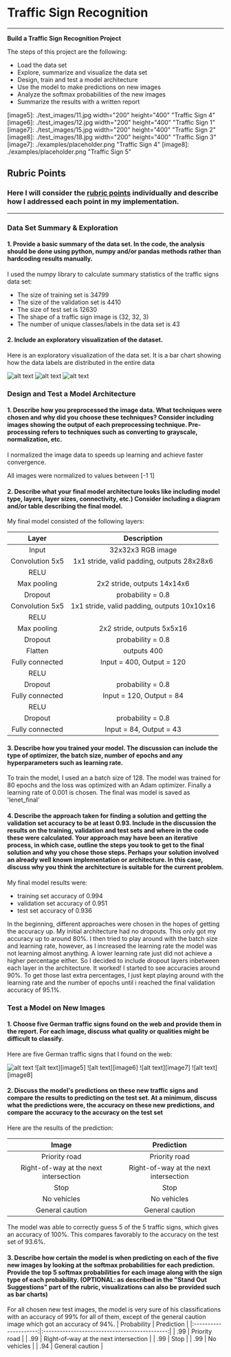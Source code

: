 # **Traffic Sign Recognition** 

---

**Build a Traffic Sign Recognition Project**

The steps of this project are the following:
* Load the data set
* Explore, summarize and visualize the data set
* Design, train and test a model architecture
* Use the model to make predictions on new images
* Analyze the softmax probabilities of the new images
* Summarize the results with a written report


[//]: # (Image References)

[image1]: ./relevant_images/training_distribution.png "Training Visualization"
[image2]: ./relevant_images/validation_distribution.png "Validation Visualization"
[image3]: ./relevant_images/testing_distribution.png "Testing Visualization"
[image4]: <img src="./test_images/14.jpg" width="40%">
[image5]: ./test_images/11.jpg width="200" height="400" "Traffic Sign 4"
[image6]: ./test_images/12.jpg width="200" height="400" "Traffic Sign 1"
[image7]: ./test_images/15.jpg width="200" height="400" "Traffic Sign 2"
[image8]: ./test_images/18.jpg width="200" height="400" "Traffic Sign 3"
[image7]: ./examples/placeholder.png "Traffic Sign 4"
[image8]: ./examples/placeholder.png "Traffic Sign 5"

## Rubric Points
### Here I will consider the [rubric points](https://review.udacity.com/#!/rubrics/481/view) individually and describe how I addressed each point in my implementation.  

---

### Data Set Summary & Exploration

#### 1. Provide a basic summary of the data set. In the code, the analysis should be done using python, numpy and/or pandas methods rather than hardcoding results manually.

I used the numpy library to calculate summary statistics of the traffic
signs data set:

* The size of training set is 34799
* The size of the validation set is 4410 
* The size of test set is 12630
* The shape of a traffic sign image is (32, 32, 3)
* The number of unique classes/labels in the data set is 43

#### 2. Include an exploratory visualization of the dataset.

Here is an exploratory visualization of the data set. It is a bar chart showing how the data labels are distributed in the entire data

![alt text][image1] ![alt text][image2] ![alt text][image3]

### Design and Test a Model Architecture

#### 1. Describe how you preprocessed the image data. What techniques were chosen and why did you choose these techniques? Consider including images showing the output of each preprocessing technique. Pre-processing refers to techniques such as converting to grayscale, normalization, etc.


I normalized the image data to speeds up learning and achieve faster convergence.

All images were normalized to values between [-1 1]


#### 2. Describe what your final model architecture looks like including model type, layers, layer sizes, connectivity, etc.) Consider including a diagram and/or table describing the final model.

My final model consisted of the following layers:

| Layer         		|     Description	        					| 
|:---------------------:|:---------------------------------------------:| 
| Input         		| 32x32x3 RGB image   							| 
| Convolution 5x5     	| 1x1 stride, valid padding, outputs 28x28x6 	|
| RELU					|												|
| Max pooling	      	| 2x2 stride,  outputs 14x14x6 				|
| Dropout					|		probability = 0.8										|
| Convolution 5x5     	| 1x1 stride, valid padding, outputs 10x10x16 	|
| RELU					|												|
| Max pooling	      	| 2x2 stride,  outputs 5x5x16 				|
| Dropout					|		probability = 0.8										|
| Flatten     	| outputs 400 	|
| Fully connected		| Input = 400, Output = 120       						|
| RELU					|												|
| Dropout					|		probability = 0.8										|
| Fully connected		| Input = 120, Output = 84       						|
| RELU					|												|
| Dropout					|		probability = 0.8										|
| Fully connected		| Input = 84, Output = 43       						|


#### 3. Describe how you trained your model. The discussion can include the type of optimizer, the batch size, number of epochs and any hyperparameters such as learning rate.

To train the model, I used an a batch size of 128. The model was trained for 80 epochs and the loss was optimized with an Adam optimizer. Finally a learning rate of 0.001 is chosen. The final was model is saved as 'lenet_final'

#### 4. Describe the approach taken for finding a solution and getting the validation set accuracy to be at least 0.93. Include in the discussion the results on the training, validation and test sets and where in the code these were calculated. Your approach may have been an iterative process, in which case, outline the steps you took to get to the final solution and why you chose those steps. Perhaps your solution involved an already well known implementation or architecture. In this case, discuss why you think the architecture is suitable for the current problem.

My final model results were:
* training set accuracy of 0.994
* validation set accuracy of 0.951 
* test set accuracy of 0.936

In the beginning, different approaches were chosen in the hopes of getting the accuracy up. My initial architecture had no dropouts. This only got my accuracy up to around 80%. I then tried to play around with the batch size and learning rate, however, as I increased the learning rate the model was not learning almost anything. A lower learning rate just did not achieve a higher percentage either. So I decided to include dropout layers inbetween each layer in the architecture. It worked! I started to see accuracies around 90%. To get those last extra percentages, I just kept playing around with the learning rate and the number of epochs until i reached the final validation accuracy of 95.1%. 

### Test a Model on New Images

#### 1. Choose five German traffic signs found on the web and provide them in the report. For each image, discuss what quality or qualities might be difficult to classify.

Here are five German traffic signs that I found on the web:

![alt text][image4] ![alt text][image5] ![alt text][image6] 
![alt text][image7] ![alt text][image8]


#### 2. Discuss the model's predictions on these new traffic signs and compare the results to predicting on the test set. At a minimum, discuss what the predictions were, the accuracy on these new predictions, and compare the accuracy to the accuracy on the test set 

Here are the results of the prediction:

| Image			        |     Prediction	        					| 
|:---------------------:|:---------------------------------------------:| 
| Priority road      		| Priority road   									| 
| Right-of-way at the next intersection     			| Right-of-way at the next intersection										|
| Stop					| Stop											|
| No vehicles	      		| No vehicles				 				|
| General caution			| General caution      							|


The model was able to correctly guess 5 of the 5 traffic signs, which gives an accuracy of 100%. This compares favorably to the accuracy on the test set of 93.6%.

#### 3. Describe how certain the model is when predicting on each of the five new images by looking at the softmax probabilities for each prediction. Provide the top 5 softmax probabilities for each image along with the sign type of each probability. (OPTIONAL: as described in the "Stand Out Suggestions" part of the rubric, visualizations can also be provided such as bar charts)

For all chosen new test images, the model is very sure of his classifications with an accuracy of 99% for all of them, except of the general caution image which got an accuracy of 94%.
| Probability         	|     Prediction	        					| 
|:---------------------:|:---------------------------------------------:| 
| .99         			| Priority road   									| 
| .99     				| Right-of-way at the next intersection 										|
| .99					| Stop											|
| .99	      			| No vehicles					 				|
| .94				    | General caution      							|
